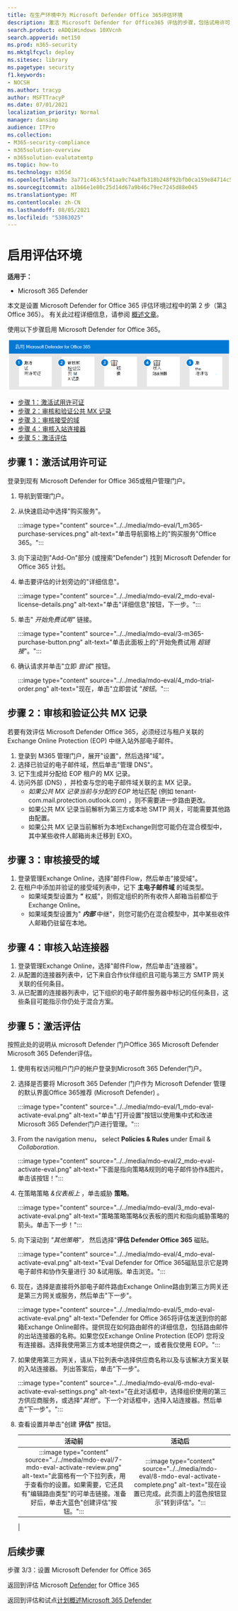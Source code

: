 ```yaml
---
title: 在生产环境中为 Microsoft Defender Office 365评估环境
description: 激活 Microsoft Defender for Office365 评估的步骤，包括试用许可证、MX 记录处理、&接受域和入站连接的审核。
search.product: eADQiWindows 10XVcnh
search.appverid: met150
ms.prod: m365-security
ms.mktglfcycl: deploy
ms.sitesec: library
ms.pagetype: security
f1.keywords:
- NOCSH
ms.author: tracyp
author: MSFTTracyP
ms.date: 07/01/2021
localization_priority: Normal
manager: dansimp
audience: ITPro
ms.collection:
- M365-security-compliance
- m365solution-overview
- m365solution-evalutatemtp
ms.topic: how-to
ms.technology: m365d
ms.openlocfilehash: 3a771c463c5f41aa9c74a8fb318b248f92bfb0ca159e84714c53ff43d378dc5f
ms.sourcegitcommit: a1b66e1e80c25d14d67a9b46c79ec7245d88e045
ms.translationtype: MT
ms.contentlocale: zh-CN
ms.lasthandoff: 08/05/2021
ms.locfileid: "53863025"
---
```

# <a name="enable-the-evaluation-environment"></a>启用评估环境

**适用于：**
- Microsoft 365 Defender

本文是设置 Microsoft Defender for Office 365 评估环境过程中的第 2 步（第[3](eval-defender-office-365-overview.md) Office 365）。 有关此过程详细信息，请参阅 [概述文章](eval-defender-office-365-overview.md)。

使用以下步骤启用 Microsoft Defender for Office 365。

![在 Microsoft Defender 评估Office 365启用 Microsoft Defender for Office 365的步骤](../../media/defender/m365-defender-office-eval-enable-steps.png)

- [步骤 1：激活试用许可证](#step-1-activate-trial-licenses)
- [步骤 2：审核和验证公共 MX 记录](#step-2-audit-and-verify-the-public-mx-record)
- [步骤 3：审核接受的域](#step-3-audit-accepted-domains)
- [步骤 4：审核入站连接器](#step-4-audit-inbound-connectors)
- [步骤 5：激活评估](#step-5-activate-the-evaluation)

## <a name="step-1-activate-trial-licenses"></a>步骤 1：激活试用许可证

登录到现有 Microsoft Defender for Office 365或租户管理门户。

1. 导航到管理门户。
2. 从快速启动中选择"购买服务"。

   :::image type="content" source="../../media/mdo-eval/1_m365-purchase-services.png" alt-text="单击导航窗格上的&quot;购买服务&quot;Office 365。":::

3. 向下滚动到"Add-On"部分 (或搜索"Defender") 找到 Microsoft Defender for Office 365 计划。
4. 单击要评估的计划旁边的"详细信息"。

   :::image type="content" source="../../media/mdo-eval/2_mdo-eval-license-details.png" alt-text="单击&quot;详细信息&quot;按钮，下一步。":::

5. 单击" *开始免费试用"* 链接。

   :::image type="content" source="../../media/mdo-eval/3-m365-purchase-button.png" alt-text="单击此面板上的&quot;开始免费试用 *超链接*&quot;。":::

6. 确认请求并单击"立即 *尝试"* 按钮。

   :::image type="content" source="../../media/mdo-eval/4_mdo-trial-order.png" alt-text="现在，单击&quot;立即尝试 *&quot;按钮*。":::

## <a name="step-2-audit-and-verify-the-public-mx-record"></a>步骤 2：审核和验证公共 MX 记录

若要有效评估 Microsoft Defender Office 365，必须经过与租户关联的 Exchange Online Protection (EOP) 中继入站外部电子邮件。

1. 登录到 M365 管理门户，展开"设置"，然后选择"域"。
2. 选择已验证的电子邮件域，然后单击"管理 DNS"。
3. 记下生成并分配给 EOP 租户的 MX 记录。
4. 访问外部 (DNS) ，并检查与您的电子邮件域关联的主 MX 记录。
    - *如果公共 MX 记录当前与分配的 EOP* 地址匹配 (例如 tenant-com.mail.protection.outlook.com) ，则不需要进一步路由更改。
    - 如果公共 MX 记录当前解析为第三方或本地 SMTP 网关，可能需要其他路由配置。
    - 如果公共 MX 记录当前解析为本地Exchange则您可能仍在混合模型中，其中某些收件人邮箱尚未迁移到 EXO。

## <a name="step-3-audit-accepted-domains"></a>步骤 3：审核接受的域

1. 登录管理Exchange Online，选择"邮件Flow，然后单击"接受域"。
2. 在租户中添加并验证的接受域列表中，记下 **主电子邮件域** 的域类型。
    - 如果域类型设置为 ***"*** 权威"，则假定组织的所有收件人邮箱当前都位于Exchange Online。
    - 如果域类型设置为" ***内部*** 中继"，则您可能仍在混合模型中，其中某些收件人邮箱仍驻留在本地。

## <a name="step-4-audit-inbound-connectors"></a>步骤 4：审核入站连接器

1. 登录管理Exchange Online，选择"邮件Flow，然后单击"连接器"。
2. 从配置的连接器列表中，记下来自合作伙伴组织且可能与第三方 SMTP 网关关联的任何条目。
3. 从已配置的连接器列表中，记下组织的电子邮件服务器中标记的任何条目，这些条目可能指示你仍处于混合方案。

## <a name="step-5-activate-the-evaluation"></a>步骤 5：激活评估

按照此处的说明从 microsoft Defender 门户Office 365 Microsoft Defender Microsoft 365 Defender评估。

1. 使用有权访问租户门户的帐户登录到Microsoft 365 Defender门户。
2. 选择是否要将 Microsoft 365 Defender 门户作为 Microsoft Defender 管理的默认界面Office 365推荐 (Microsoft Defender) 。

   :::image type="content" source="../../media/mdo-eval/1_mdo-eval-activate-eval.png" alt-text="单击&quot;打开设置&quot;按钮以使用集中式和改进Microsoft 365 Defender门户进行管理。":::

3. From the navigation menu， select **Policies & Rules** under Email & *Collaboration*.

   :::image type="content" source="../../media/mdo-eval/2_mdo-eval-activate-eval.png" alt-text="下面是指向策略&规则的电子邮件协作&图片。单击该按钮！":::

4. 在策略策略 *&仪表板上* ，单击威胁 **策略**。

   :::image type="content" source="../../media/mdo-eval/3_mdo-eval-activate-eval.png" alt-text="策略策略策略&仪表板的图片和指向威胁策略的箭头。单击下一步！":::

5. 向下滚动到 *"其他策略"，* 然后选择"**评估 Defender Office 365** 磁贴。

   :::image type="content" source="../../media/mdo-eval/4_mdo-eval-activate-eval.png" alt-text="Eval Defender for Office 365磁贴显示它是跨电子邮件和协作矢量进行 30 &试用版。单击浏览。":::

6. 现在，选择是直接将外部电子邮件路由Exchange Online路由到第三方网关还是第三方网关或服务，然后单击"下一步"。

   :::image type="content" source="../../media/mdo-eval/5_mdo-eval-activate-eval.png" alt-text="Defender for Office 365将评估发送到你的邮箱Exchange Online邮件。提供现在如何路由邮件的详细信息，包括路由邮件的出站连接器的名称。如果您仅Exchange Online Protection (EOP) 您将没有连接器。选择我使用第三方或本地提供商之一，或者我仅使用 EOP。":::

7. 如果使用第三方网关，请从下拉列表中选择供应商名称以及与该解决方案关联的入站连接器。 列出答案后，单击"下一步"。

   :::image type="content" source="../../media/mdo-eval/6-mdo-eval-activate-eval-settings.png" alt-text="在此对话框中，选择组织使用的第三方供应商服务，或选择&quot;*其他*&quot;。下一个对话框中，选择入站连接器。然后单击&quot;下一步&quot;。":::

8. 查看设置并单击"创建 **评估"** 按钮。

   |活动前|活动后|
   |:---:|:---:|
   |:::image type="content" source="../../media/mdo-eval/7-mdo-eval-activate-review.png" alt-text="此窗格有一个下拉列表，用于查看你的设置。如果需要，它还具有&quot;编辑路由类型&quot;的可单击链接。准备好后，单击大蓝色&quot;创建评估&quot;按钮。":::|:::image type="content" source="../../media/mdo-eval/8-mdo-eval-activate-complete.png" alt-text="现在设置已完成。此页面上的蓝色按钮显示&quot;转到评估&quot;。":::|
   |

## <a name="next-steps"></a>后续步骤

步骤 3/3：设置 Microsoft Defender for Office 365

返回到评估 Microsoft [Defender](eval-defender-office-365-overview.md) for Office 365

返回到评估和试点[计划概述Microsoft 365 Defender](eval-overview.md)
